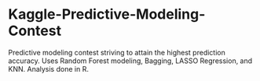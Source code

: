 # Kaggle-Predictive-Modeling-Contest
Predictive modeling contest striving to attain the highest prediction accuracy. Uses Random Forest modeling, Bagging, LASSO Regression, and KNN. Analysis done in R.
